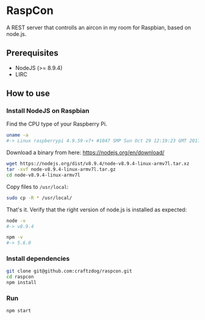 RaspCon
===============

A REST server that controlls an aircon in my room for Raspbian, based on node.js.

## Prerequisites

* NodeJS (>= 8.9.4)
* LIRC

## How to use

### Install NodeJS on Raspbian

Find the CPU type of your Raspberry Pi.

```sh
uname -a
#-> Linux raspberrypi 4.9.59-v7+ #1047 SMP Sun Oct 29 12:19:23 GMT 2017 armv7l GNU/Linux
```

Download a binary from here: https://nodejs.org/en/download/


```sh
wget https://nodejs.org/dist/v8.9.4/node-v8.9.4-linux-armv7l.tar.xz
tar -xvf node-v8.9.4-linux-armv7l.tar.gz 
cd node-v8.9.4-linux-armv7l
```

Copy files to `/usr/local`:


```sh
sudo cp -R * /usr/local/
```

That's it. Verify that the right version of node.js is installed as expected:

```sh
node -v
#-> v8.9.4

npm -v
#-> 5.6.0
```

### Install dependencies

```sh
git clone git@github.com:craftzdog/raspcon.git
cd raspcon
npm install
```

### Run

```sh
npm start
```

